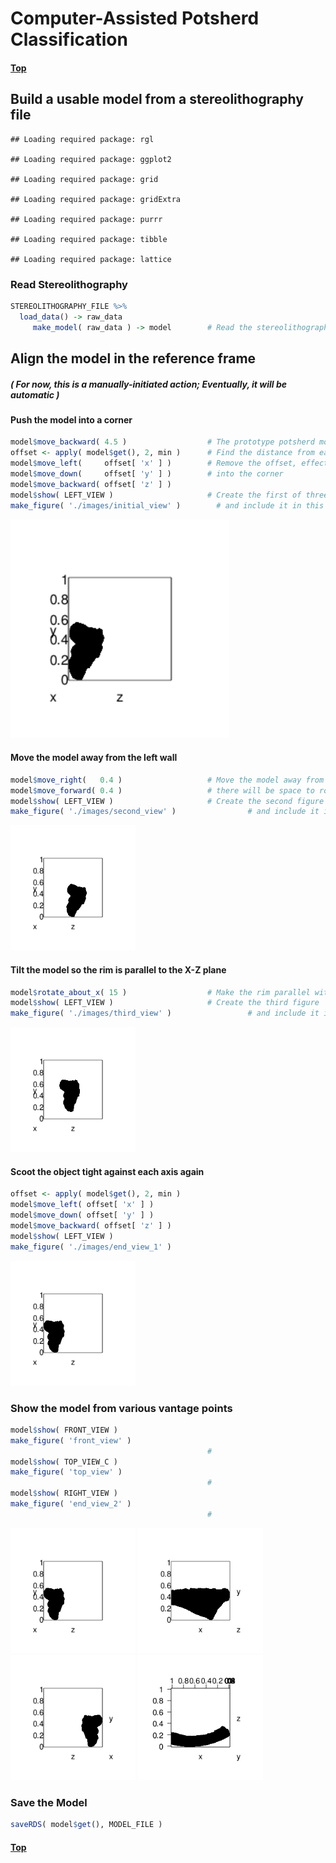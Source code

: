 
# Computer-Assisted Potsherd Classification

#### [Top](../README.md)

Build a usable model from a stereolithography file
--------------------------------------------------

    ## Loading required package: rgl

    ## Loading required package: ggplot2

    ## Loading required package: grid

    ## Loading required package: gridExtra

    ## Loading required package: purrr

    ## Loading required package: tibble

    ## Loading required package: lattice

### Read Stereolithography

``` r
STEREOLITHOGRAPHY_FILE %>%
  load_data() -> raw_data
     make_model( raw_data ) -> model        # Read the stereolithography file and create a model
```

Align the model in the reference frame
--------------------------------------

##### ( For now, this is a manually-initiated action; Eventually, it will be automatic )

#### Push the model into a corner

``` r
model$move_backward( 4.5 )                  # The prototype potsherd model isn't tight against the origin
offset <- apply( model$get(), 2, min )      # Find the distance from each axis to the nearest model point
model$move_left(     offset[ 'x' ] )        # Remove the offset, effectively pushing the object
model$move_down(     offset[ 'y' ] )        # into the corner
model$move_backward( offset[ 'z' ] )
model$show( LEFT_VIEW )                     # Create the first of three figures shown below
make_figure( './images/initial_view' )        # and include it in this document
```

<img src="./images/initial_view.png" width="350" >

#### Move the model away from the left wall

``` r
model$move_right(   0.4 )                   # Move the model away from the X-Y plane, so
model$move_forward( 0.4 )                   # there will be space to rotate it
model$show( LEFT_VIEW )                     # Create the second figure
make_figure( './images/second_view' )                # and include it in this document
```

<img src="./images/second_view.png" width="200">

#### Tilt the model so the rim is parallel to the X-Z plane

``` r
model$rotate_about_x( 15 )                  # Make the rim parallel with the X-Z plane
model$show( LEFT_VIEW )                     # Create the third figure
make_figure( './images/third_view' )                 # and include it in this document
```

<img src="./images/third_view.png" width="200">

#### Scoot the object tight against each axis again

``` r
offset <- apply( model$get(), 2, min )     
model$move_left( offset[ 'x' ] )
model$move_down( offset[ 'y' ] )
model$move_backward( offset[ 'z' ] )
model$show( LEFT_VIEW )
make_figure( './images/end_view_1' )
```

<img src="./images/end_view_1.png" width="200">

### Show the model from various vantage points

``` r
model$show( FRONT_VIEW )
make_figure( 'front_view' )
                                            #
model$show( TOP_VIEW_C )
make_figure( 'top_view' )
                                            #
model$show( RIGHT_VIEW )
make_figure( 'end_view_2' )
                                            #
```

<img src="./images/end_view_1.png" width="200">
<img src="./images/front_view.png" width="200">
<img src="./images/end_view_2.png" width="200">

<img src="./images/top_view.png" width="200">

### Save the Model

``` r
saveRDS( model$get(), MODEL_FILE )
```

#### [Top](../README.md)
